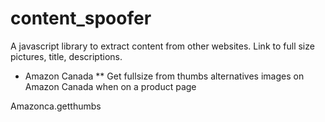 # content_spoofer
A javascript library to extract content from other websites. Link to full size pictures, title, descriptions.

- Amazon Canada
** Get fullsize from thumbs alternatives images on Amazon Canada when on a product page

Amazonca.getthumbs
